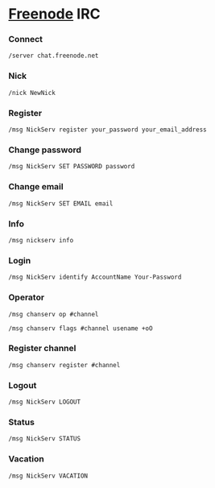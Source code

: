 # [Freenode](https://toxin.jottit.com/freenode_nickserv_commands) IRC

### Connect

```
/server chat.freenode.net
```

### Nick

```
/nick NewNick
```

### Register

```
/msg NickServ register your_password your_email_address
```

### Change password

```
/msg NickServ SET PASSWORD password
```

### Change email

```
/msg NickServ SET EMAIL email
```

### Info

```
/msg nickserv info
```

### Login

```
/msg NickServ identify AccountName Your-Password
```

### Operator

```
/msg chanserv op #channel

/msg chanserv flags #channel usename +oO
```

### Register channel

```
/msg chanserv register #channel
```

### Logout

```
/msg NickServ LOGOUT
```

### Status

```
/msg NickServ STATUS
```

### Vacation

```
/msg NickServ VACATION
```
